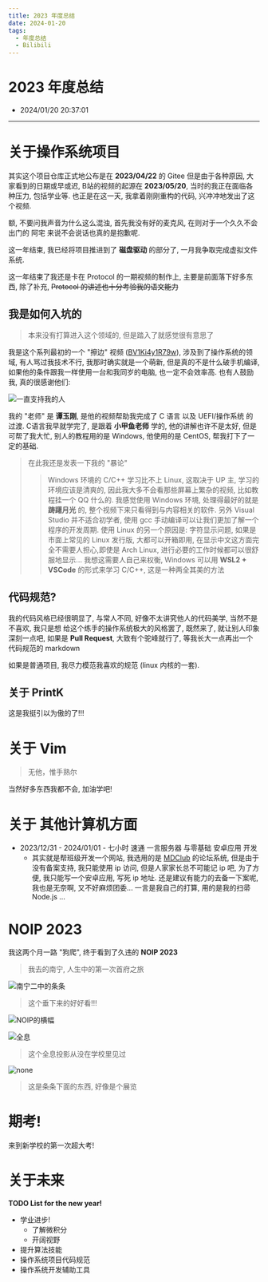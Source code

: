 ```yaml
---
title: 2023 年度总结
date: 2024-01-20
tags:
  - 年度总结
  - Bilibili
---
```


# 2023 年度总结
- 2024/01/20 20:37:01

---

# 关于操作系统项目

其实这个项目仓库正式地公布是在 **2023/04/22** 的 Gitee 但是由于各种原因, 大家看到的日期或早或迟, B站的视频的起源在 **2023/05/20**, 当时的我正在面临各种压力, 包括学业等. 也正是在这一天, 我拿着刚刚重构的代码, 兴冲冲地发出了这个视频.

额, 不要问我声音为什么这么混浊, 首先我没有好的麦克风, 在则对于一个久久不会出门的 阿宅 来说不会说话也真的是抱歉呢.

这一年结束, 我已经将项目推进到了 **磁盘驱动** 的部分了, 一月我争取完成虚拟文件系统.

这一年结束了我还是卡在 Protocol 的一期视频的制作上, 主要是前面落下好多东西, 除了补充, <strike> Protocol 的讲述也十分考验我的语文能力 </strike>

## 我是如何入坑的

> 本来没有打算进入这个领域的, 但是踏入了就感觉很有意思了

我是这个系列最初的一个 "擦边" 视频 ([BV1Ki4y1R79w](https://www.bilibili.com/video/BV1Ki4y1R79w/)), 涉及到了操作系统的领域, 有人骂过我技术不行, 我那时确实就是一个萌新, 但是真的不是什么破手机编译, 如果他的条件跟我一样使用一台和我同岁的电脑, 也一定不会效率高. 也有人鼓励我, 真的很感谢他们:

![一直支持我的人](my-2023/comment_inspiring.jpeg)

我的 "老师" 是 **谭玉刚**, 是他的视频帮助我完成了 C 语言 以及 UEFI/操作系统 的过渡. C语言我早就学完了, 是跟着 **小甲鱼老师** 学的, 他的讲解也许不是太好, 但是可帮了我大忙, 别人的教程用的是 Windows, 他使用的是 CentOS, 帮我打下了一定的基础.

> 在此我还是发表一下我的 "暴论"
>> Windows 环境的 C/C++ 学习比不上 Linux, 这取决于 UP 主, 学习的环境应该是清爽的, 因此我大多不会看那些屏幕上繁杂的视频, 比如教程挂一个 QQ 什么的. 我感觉使用 Windows 环境, 处理得最好的就是 **踌躇月光** 的, 整个视频下来只看得到与内容相关的软件.
>> 另外 Visual Studio 并不适合初学者, 使用 gcc 手动编译可以让我们更加了解一个程序的开发周期.
>> 使用 Linux 的另一个原因是: 字符显示问题, 如果是市面上常见的 Linux 发行版, 大都可以开箱即用, 在显示中文这方面完全不需要人担心,即使是 Arch Linux, 进行必要的工作时候都可以很舒服地显示...
>> 我想这需要人自己来权衡, Windows 可以用 **WSL2 + VSCode** 的形式来学习 C/C++, 这是一种两全其美的方法

## 代码规范?

我的代码风格已经很明显了, 与常人不同, 好像不太讲究他人的代码美学, 当然不是不喜欢, 我只是想 给这个练手的操作系统极大的风格罢了, 既然来了, 就让别人印象深刻一点吧, 如果是 **Pull Request**, 大致有个驼峰就行了, 等我长大一点再出一个代码规范的 markdown

如果是普通项目, 我尽力模范我喜欢的规范 (linux 内核的一套).

## 关于 PrintK

这是我挺引以为傲的了!!!

# 关于 Vim

> 无他，惟手熟尔

当然好多东西我都不会, 加油学吧!

# 关于 其他计算机方面

- 2023/12/31 - 2024/01/01 - 七小时 速通 一言服务器 与零基础 安卓应用 开发
    - 其实就是帮班级开发一个网站, 我选用的是 [MDClub](https://www.mdclub.org/) 的论坛系统, 但是由于没有备案支持, 我只能使用 ip 访问, 但是人家家长总不可能记 ip 吧, 为了方便, 我只能写一个安卓应用, 写死 ip 地址. 还是建议有能力的去备一下案呢, 我也是无奈啊, 又不好麻烦团委... 一言是我自己的打算, 用的是我的扫帚 Node.js ...

# NOIP 2023

我这两个月一路 "狗爬", 终于看到了久违的 **NOIP 2023**

> 我去的南宁, 人生中的第一次首府之旅

![南宁二中的条条](my-2023/welcome_far.jpg)

> 这个垂下来的好好看!!!

![NOIP的横幅](my-2023/welcome1.jpg)

![全息](my-2023/holo.jpg)

> 这个全息投影从没在学校里见过

![none](my-2023/display.jpg)

> 这是条条下面的东西, 好像是个展览

# 期考!

来到新学校的第一次超大考!

# 关于未来

**TODO List for the new year!**

* 学业进步!
  * 了解微积分
  * 开阔视野
* 提升算法技能
* 操作系统项目代码规范
* 操作系统开发辅助工具

